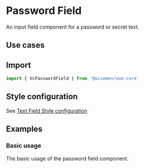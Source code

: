 # Password Field

An input field component for a password or secret text.

## Use cases

<BulletList
  :items="[
    {
      description: 'When you want to allow users to input a password or secret text.',
      variant: 'good',
    },
  ]"
/>

## Import

```ts
import { VcPasswordField } from '@wisemen/vue-core'
```

<!-- @include: ./password-field-meta.md -->

## Style configuration

See <a href="/vue-core/components/text-field/text-field.html#style-configuration">Text Field Style configuration</a>

## Examples

### Basic usage
The basic usage of the password field component.

<ComponentPreviewV1 name="password-field/basic" />
